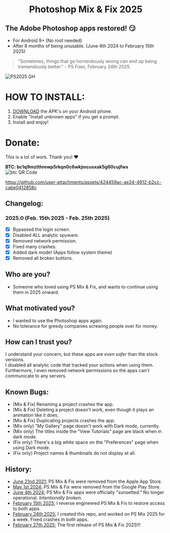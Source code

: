 <h1 align="center">Photoshop Mix & Fix 2025</h1>

## The Adobe Photoshop apps restored! 😏
* For Android 9+ (No root needed)
* After 8 months of being unusable. (June 4th 2024 to February 15th 2025)  

> "Sometimes, things that go horrendously wrong can end up being tremendously better." - PS Fixer, February 24th 2025.

![PS2025 GH](https://github.com/user-attachments/assets/f5a20562-ca0e-4985-bb89-f4b4835d549d)

# HOW TO INSTALL:  
1. [DOWNLOAD](https://github.com/PSFixer/PhotoshopApps/releases) the APK's on your Android phone.
2. Enable "Install unknown apps" if you get a prompt.
3. Install and enjoy!

# Donate:
This is a lot of work. Thank you! ❤  

**BTC: bc1q9mztthrewp5rkqn0c6wkjmcusxak5g60cujfws**  
![btc QR Code](https://github.com/user-attachments/assets/ca4ac4cc-6d2d-4798-9746-2c05793bcb6a) 

https://github.com/user-attachments/assets/424459ac-ae24-4912-b2cc-cabe0412858c

## Changelog:
### 2025.0 (Feb. 15th 2025 - Feb. 25th 2025)
- [x] Bypassed the login screen.  
- [x] Disabled ALL analytic spyware.  
- [x] Removed network permission.  
- [x] Fixed many crashes.  
- [x] Added dark mode! (Apps follow system theme)
- [x] Removed all broken buttons.

## Who are you? 
* Someone who loved using PS Mix & Fix, and wants to continue using them in 2025 onward.   

## What motivated you?
* I wanted to use the Photoshop apps again.
* No tolerance for greedy companies screwing people over for money.

## How can I trust you?
I understand your concern, but these apps are *even safer* than the stock versions.  
I disabled all analytic code that tracked your actions when using them.  
Furthermore, I even removed network permissions so the apps can't communicate to any servers. 

## Known Bugs:
* (Mix & Fix) Renaming a project crashes the app.  
* (Mix & Fix) Deleting a project doesn't work, even though it plays an animation like it does.
* (Mix & Fix) Duplicating projects crashes the app.
* (Mix only) "My Gallery" page doesn't work with Dark mode, currently.  
* (Mix only) The titles inside the "View Tutorials" page are black when in dark mode.  
* (Fix only) There's a big white space on the "Preferences" page when using Dark mode.  
* (Fix only) Project names & thumbnails do not display at all.  

## History:
* <ins>June 21nd 2021:</ins> PS Mix & Fix were removed from the Apple App Store.
* <ins>May 1st 2024:</ins> PS Mix & Fix were removed from the Google Play Store.
* <ins>June 4th 2024:</ins> PS Mix & Fix apps were officially "sunsetted." No longer operational. *Intentionally broken.*
* <ins>February 15th 2025:</ins> I reverse engineered PS Mix & Fix to restore access to both apps.
* <ins>February 24th 2025:</ins> I created this repo, and worked on PS Mix 2025 for a week. Fixed crashes in both apps.
* <ins>February 27th 2025:</ins> The first release of PS Mix & Fix 2025!!!
